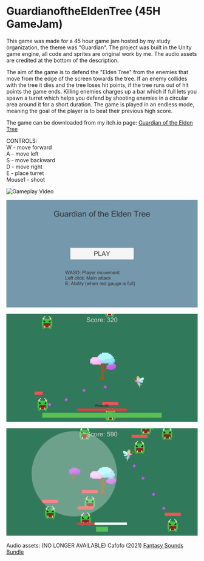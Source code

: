 # GuardianoftheEldenTree (45H GameJam)
This game was made for a 45 hour game jam hosted by my study organization, the theme was "Guardian". The project was built in the Unity game engine, all code and sprites are original work by me. The audio assets are credited at the bottom of the description.

The aim of the game is to defend the "Elden Tree" from the enemies that move from the edge of the screen towards the tree. If an enemy collides with the tree it dies and the tree loses hit points, if the tree runs out of hit points the game ends. Killing enemies charges up a bar which if full lets you spawn a turret which helps you defend by shooting enemies in a circular area around it for a short duration. The game is played in an endless mode, meaning the goal of the player is to beat their previous high score.

The game can be downloaded from my itch.io page: [Guardian of the Elden Tree](https://bigmonke778.itch.io/guardian-of-the-elden-tree)

CONTROLS:  
W - move forward  
A - move left  
S - move backward  
D - move right  
E - place turret  
Mouse1 - shoot

![Gameplay Video](https://youtu.be/U9Kjox95Aug)

![Main Menu Image](ScreenShots/MainMenu.png?raw=true)

![Gameplay Image 1](ScreenShots/GamePlay2.png?raw=true)

![Gameplay Image 2](ScreenShots/GamePlay1.png?raw=true)


Audio assets: (NO LONGER AVAILABLE) Cafofo (2021) [Fantasy Sounds Bundle](https://assetstore.unity.com/?q=fantasy%20sounds%20bundle&orderBy=1](https://assetstore.unity.com/packages/audio/sound-fx/fantasy-sounds-bundle-193760)https://assetstore.unity.com/packages/audio/sound-fx/fantasy-sounds-bundle-193760)

